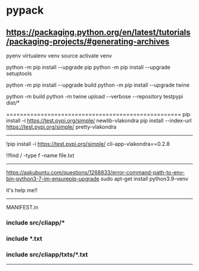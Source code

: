# pypack

https://packaging.python.org/en/latest/tutorials/packaging-projects/#generating-archives
----------------------------------------------------------------


pyenv virtualenv venv
source activate venv

python -m pip install --upgrade pip
python -m pip install --upgrade setuptools

python -m pip install --upgrade build
python -m pip install --upgrade twine

python -m build
python -m twine upload --verbose --repository testpypi dist/*

===================================================
pip install -i https://test.pypi.org/simple/ newlib-vlakondra
pip install --index-url https://test.pypi.org/simple/ pretty-vlakondra

---

!pip install -i https://test.pypi.org/simple/ cli-app-vlakondra==0.2.8

!!find / -type f -name file.txt

---

https://askubuntu.com/questions/1268833/error-command-path-to-env-bin-python3-7-im-ensurepip-upgrade
sudo apt-get install python3.9-venv

it's help me!!

---

MANIFEST.in

### include src/cliapp/*
### include *.txt
### include src/cliapp/txts/*.txt

---
